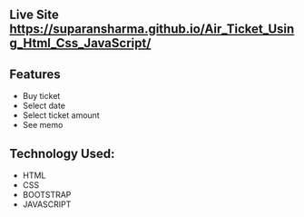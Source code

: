 ## Live Site https://suparansharma.github.io/Air_Ticket_Using_Html_Css_JavaScript/

## Features

- Buy ticket
- Select date 
- Select ticket amount
- See memo


## Technology Used:
- HTML
- CSS
- BOOTSTRAP
- JAVASCRIPT


